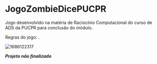 # JogoZombieDicePUCPR
Jogo desenvolvido na matéria de Raciocínio Computacional do curso de ADS da PUCPR para conclusão do módulo.

Regras do jogo: .

![1686122317](https://github.com/Thzzao/JogoZombieDicePUCPR/assets/95200381/30f62774-9d25-45c4-b3de-a2e15a4faa53)

***Projeto não finalizado***
